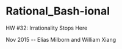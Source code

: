 # Rational_Bash-ional
HW #32: Irrationality Stops Here

Nov 2015 -- Elias Milborn and William Xiang
